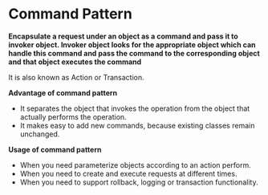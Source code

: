 # Command Pattern

**Encapsulate a request under an object as a command and pass it to invoker object. 
Invoker object looks for the appropriate object which can handle this command and pass the command to the 
corresponding object and that object executes the command**

It is also known as Action or Transaction.

**Advantage of command pattern**

- It separates the object that invokes the operation from the object that actually performs the operation.
- It makes easy to add new commands, because existing classes remain unchanged.

**Usage of command pattern**

- When you need parameterize objects according to an action perform.
- When you need to create and execute requests at different times.
- When you need to support rollback, logging or transaction functionality.
